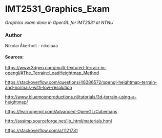 # IMT2531_Graphics_Exam
*Graphics exam done in OpenGL for IMT2531 at NTNU*

### Author
Nikolai Åkerholt - nikolaaa


#### Sources:
https://www.3dgep.com/multi-textured-terrain-in-opengl/#The_Terrain::LoadHeightmap_Method

https://stackoverflow.com/questions/48286572/opengl-heightmap-terrain-and-normals-with-low-resolution

http://www.bluemoonproductions.nl/tutorials/3d-terrain-using-a-heightmap/

https://learnopengl.com/Advanced-OpenGL/Cubemaps

http://assimp.sourceforge.net/lib_html/materials.html

https://stackoverflow.com/a/1121731
